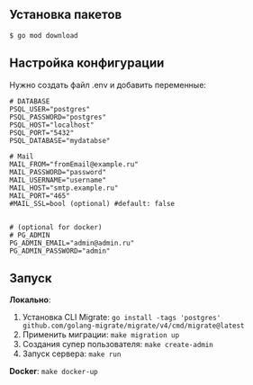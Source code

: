 ## Установка пакетов

    $ go mod download

## Настройка конфигурации  
Нужно создать файл .env и добавить переменные:

    # DATABASE
    PSQL_USER="postgres"
    PSQL_PASSWORD="postgres"
    PSQL_HOST="localhost"
    PSQL_PORT="5432"
    PSQL_DATABASE="mydatabse"
    
    # Mail
    MAIL_FROM="fromEmail@example.ru"
    MAIL_PASSWORD="password"
    MAIL_USERNAME="username"
    MAIL_HOST="smtp.example.ru"
    MAIL_PORT="465"
    #MAIL_SSL=bool (optional) #default: false
    
    
    # (optional for docker)
    # PG_ADMIN
    PG_ADMIN_EMAIL="admin@admin.ru"
    PG_ADMIN_PASSWORD="admin"

## Запуск
**Локально**:
1. Установка CLI Migrate: `go install -tags 'postgres' github.com/golang-migrate/migrate/v4/cmd/migrate@latest`
2. Применить миграции: `make migration up`
3. Создания супер пользователя: `make create-admin`
4. Запуск сервера: `make run`


**Docker**: `make docker-up`
